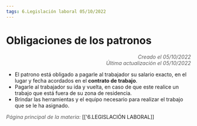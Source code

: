 ```yaml
---
tags: 6.Legislación laboral 05/10/2022
---
```


# Obligaciones de los patronos
<div style="text-align: right; opacity: 0.7; font-style: italic;">Creado el 05/10/2022</div>
<div style="text-align: right; opacity: 0.7; font-style: italic;">Última actualización el 05/10/2022</div>

- El patrono está obligado a pagarle al trabajador su salario exacto, en el lugar y fecha acordados en el **contrato de trabajo**.
- Pagarle al trabajador su ida y vuelta, en caso de que este realice un trabajo que está fuera de su zona de residencia.
- Brindar las herramientas y el equipo necesario para realizar el trabajo que se le ha asignado.

<span style="opacity: 0.7; font-style: italic;">Página principal de la materia:</span> [['6.LEGISLACIÓN LABORAL]]